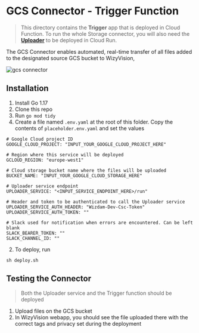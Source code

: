 # GCS Connector - Trigger Function

> This directory contains the **Trigger** app that is deployed in Cloud Function. To run the whole Storage connector, you will also need the [**Uploader**](/cmd/uploader) to be deployed in Cloud Run.


The GCS Connector enables automated, real-time transfer of all files added to the designated source GCS bucket to WizyVision,


![gcs connector](https://user-images.githubusercontent.com/4800851/211000369-70e9be5f-36a6-4e60-8232-f6b73d892d8b.png)


## Installation
1. Install Go 1.17
2. Clone this repo
3. Run `go mod tidy`
4. Create a file named `.env.yaml` at the root of this folder. Copy the contents of `placeholder.env.yaml` and set the values

```
# Google Cloud project ID
GOOGLE_CLOUD_PROJECT: "INPUT_YOUR_GOOGLE_CLOUD_PROJECT_HERE"

# Region where this service will be deployed
GCLOUD_REGION: "europe-west1"

# Cloud storage bucket name where the files will be uploaded
BUCKET_NAME: "INPUT_YOUR_GOOGLE_CLOUD_STORAGE_HERE"

# Uploader service endpoint
UPLOADER_SERVICE: "<INPUT_SERVICE_ENDPOINT_HERE>/run"

# Header and token to be authenticated to call the Uploader service
UPLOADER_SERVICE_AUTH_HEADER: "Wizdam-Dev-Csc-Token"
UPLOADER_SERVICE_AUTH_TOKEN: ""

# Slack used for notification when errors are encountered. Can be left blank
SLACK_BEARER_TOKEN: ""
SLACK_CHANNEL_ID: ""
```

2. To deploy, run
```
sh deploy.sh
```


## Testing the Connector
> Both the Uploader service and the Trigger function should be deployed
1. Upload files on the GCS bucket
2. In WizyVision webapp, you should see the file uploaded there with the correct tags and privacy set during the deployment
